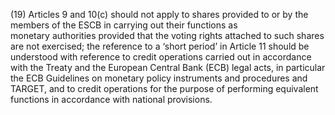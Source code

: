 (19) Articles 9 and 10(c) should not apply to shares provided to or by the members of the ESCB in carrying out their functions as monetary authorities provided that the voting rights attached to such shares are not exercised; the reference to a ‘short period’ in Article 11 should be understood with reference to credit operations carried out in accordance with the Treaty and the European Central Bank (ECB) legal acts, in particular the ECB Guidelines on monetary policy instruments and procedures and TARGET, and to credit operations for the purpose of performing equivalent functions in accordance with national provisions.